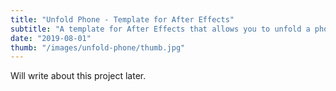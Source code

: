 ```yaml
---
title: "Unfold Phone - Template for After Effects"
subtitle: "A template for After Effects that allows you to unfold a phone screen and reveal your content."
date: "2019-08-01"
thumb: "/images/unfold-phone/thumb.jpg"
---
```


Will write about this project later.